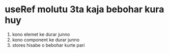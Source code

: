 

<!-- Use Ref  -->

# useRef molutu 3ta kaja bebohar kura huy

1. kono elemet ke durar junno 
2. kono component ke durar junno 
3. stores hisabe o bebohar kurte pari